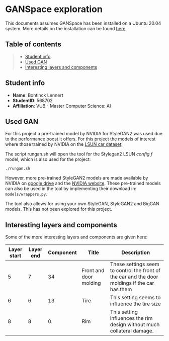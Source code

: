 # GANSpace exploration

This documents assumes GANSpace has been installed on a Ubuntu 20.04 system.
More details on the installation can be found [here](SETUP.md).

## Table of contents
> - [Student info](#student-info)
> - [Used GAN](#used-gan)
> - [Interesting layers and components](#interesting-layers-and-components)

## Student info
- **Name**: Bontinck Lennert
- **StudentID**: 568702
- **Affiliation**: VUB - Master Computer Science: AI

## Used GAN
For this project a pre-trained model by NVIDIA for StyleGAN2 was used due to the performance boost it offers.
For this project the models of interest where those trained by NVIDIA on the [LSUN car dataset](https://www.yf.io/p/lsun).

The script rungan.sh will open the tool for the Stylegan2 LSUN *config f* model, which is also used for the project:

`./rungan.sh`

However, more pre-trained StyleGAN2 models are made available by NVIDIA on [google drive](https://drive.google.com/drive/folders/1yanUI9m4b4PWzR0eurKNq6JR1Bbfbh6L) and the [NVIDIA website](https://nvlabs-fi-cdn.nvidia.com/stylegan2/networks/). These pre-trained models can also be used in the tool by implementing their download in: `models/wrappers.py`.

The tool also allows for using your own StyleGAN, StyleGAN2 and BigGAN models. This has not been explored for this project.

## Interesting layers and components
Some of the more interesting layers and components are given here:

| Layer start | Layer end | Component | Title                  | Description                                                                                   |
|-------------|-----------|-----------|------------------------|-----------------------------------------------------------------------------------------------|
| 5           | 7         | 34        | Front and door molding | These settings seem to control the front of the car and the door moldings if the car has them |
| 6           | 6         | 13         | Tire                    | This setting seems to influence the tire size                                                                                           |
| 8           | 8         | 0         | Rim                    | This setting influences the rim design without much collateral damage.                                                                                           |